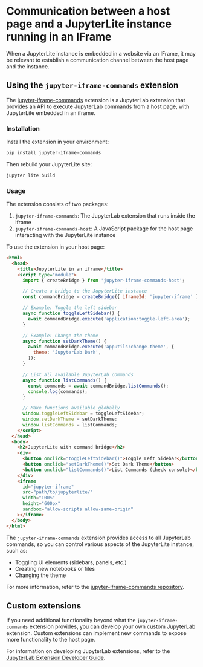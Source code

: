 # Communication between a host page and a JupyterLite instance running in an IFrame

When a JupyterLite instance is embedded in a website via an IFrame, it may be relevant
to establish a communication channel between the host page and the instance.

## Using the `jupyter-iframe-commands` extension

The [jupyter-iframe-commands](https://github.com/TileDB-Inc/jupyter-iframe-commands)
extension is a JupyterLab extension that provides an API to execute JupyterLab commands
from a host page, with JupyterLite embedded in an iframe.

### Installation

Install the extension in your environment:

```bash
pip install jupyter-iframe-commands
```

Then rebuild your JupyterLite site:

```bash
jupyter lite build
```

### Usage

The extension consists of two packages:

1. `jupyter-iframe-commands`: The JupyterLab extension that runs inside the iframe
2. `jupyter-iframe-commands-host`: A JavaScript package for the host page interacting
   with the JupyterLite instance

To use the extension in your host page:

```html
<html>
  <head>
    <title>JupyterLite in an iframe</title>
    <script type="module">
      import { createBridge } from 'jupyter-iframe-commands-host';

      // Create a bridge to the JupyterLite instance
      const commandBridge = createBridge({ iframeId: 'jupyter-iframe' });

      // Example: Toggle the left sidebar
      async function toggleLeftSidebar() {
        await commandBridge.execute('application:toggle-left-area');
      }

      // Example: Change the theme
      async function setDarkTheme() {
        await commandBridge.execute('apputils:change-theme', {
          theme: 'JupyterLab Dark',
        });
      }

      // List all available JupyterLab commands
      async function listCommands() {
        const commands = await commandBridge.listCommands();
        console.log(commands);
      }

      // Make functions available globally
      window.toggleLeftSidebar = toggleLeftSidebar;
      window.setDarkTheme = setDarkTheme;
      window.listCommands = listCommands;
    </script>
  </head>
  <body>
    <h2>JupyterLite with command bridge</h2>
    <div>
      <button onclick="toggleLeftSidebar()">Toggle Left Sidebar</button>
      <button onclick="setDarkTheme()">Set Dark Theme</button>
      <button onclick="listCommands()">List Commands (check console)</button>
    </div>
    <iframe
      id="jupyter-iframe"
      src="path/to/jupyterlite/"
      width="100%"
      height="600px"
      sandbox="allow-scripts allow-same-origin"
    ></iframe>
  </body>
</html>
```

The `jupyter-iframe-commands` extension provides access to all JupyterLab commands, so
you can control various aspects of the JupyterLite instance, such as:

- Toggling UI elements (sidebars, panels, etc.)
- Creating new notebooks or files
- Changing the theme

For more information, refer to the
[jupyter-iframe-commands repository](https://github.com/TileDB-Inc/jupyter-iframe-commands).

## Custom extensions

If you need additional functionality beyond what the `jupyter-iframe-commands` extension
provides, you can develop your own custom JupyterLab extension. Custom extensions can
implement new commands to expose more functionality to the host page.

For information on developing JupyterLab extensions, refer to the
[JupyterLab Extension Developer Guide](https://jupyterlab.readthedocs.io/en/stable/extension/extension_dev.html).
